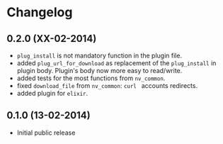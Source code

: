 Changelog
=========

0.2.0 (XX-02-2014)
------------------

* ``plug_install`` is not mandatory function in the plugin file.
* added ``plug_url_for_download`` as replacement of the ``plug_install``
  in plugin body. Plugin's body now more easy to read/write.
* added tests for the most functions from ``nv_common``.
* fixed ``download_file`` from ``nv_common``: ``curl `` accounts redirects.
* added plugin for ``elixir``.

0.1.0 (13-02-2014)
------------------

* Initial public release
